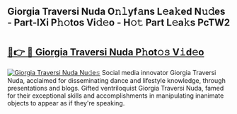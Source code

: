 ## Giorgia Traversi Nuda O𝚗𝚕yf𝚊ns L𝚎a𝚔ed N𝚞𝚍es - Part-lXi P𝚑𝚘tos Vi𝚍𝚎o - H𝚘𝚝 Part L𝚎a𝚔s PcTW2

# <h2><a href="http://kf8741.oniu.top/?m=Giorgia+Traversi+Nuda">🔗👉 🔴 Giorgia Traversi Nuda P𝚑ot𝚘𝚜 V𝚒d𝚎o</a></h2>

[![Giorgia Traversi Nuda Nu𝚍e𝚜](https://i.imgur.com/0qMVB7G.gif)](http://kf8741.oniu.top/?m=Giorgia+Traversi+Nuda)
Social media innovator Giorgia Traversi Nuda, acclaimed for disseminating dance and lifestyle knowledge, through presentations and blogs. Gifted ventriloquist Giorgia Traversi Nuda, famed for their exceptional skills and accomplishments in manipulating inanimate objects to appear as if they're speaking.  
